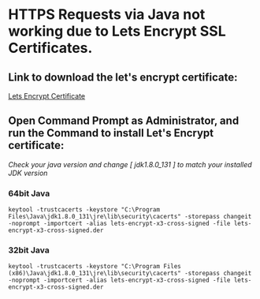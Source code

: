 
# HTTPS Requests via Java not working due to Lets Encrypt SSL Certificates.

## Link to download the let's encrypt certificate: 
[Lets Encrypt Certificate](https://letsencrypt.org/certs/lets-encrypt-x3-cross-signed.der)

## Open Command Prompt as Administrator, and run the Command to install Let's Encrypt certificate:
*Check your java version and change [ jdk1.8.0_131 ] to match your installed JDK version*

### 64bit Java
``` keytool -trustcacerts -keystore "C:\Program Files\Java\jdk1.8.0_131\jre\lib\security\cacerts" -storepass changeit -noprompt -importcert -alias lets-encrypt-x3-cross-signed -file lets-encrypt-x3-cross-signed.der ```

### 32bit Java
``` keytool -trustcacerts -keystore "C:\Program Files (x86)\Java\jdk1.8.0_131\jre\lib\security\cacerts" -storepass changeit -noprompt -importcert -alias lets-encrypt-x3-cross-signed -file lets-encrypt-x3-cross-signed.der ```
